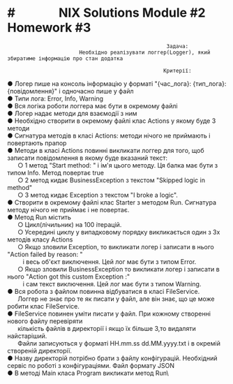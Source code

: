 # # &nbsp;&nbsp;&nbsp;&nbsp;&nbsp;&nbsp;&nbsp;&nbsp;&nbsp;&nbsp;&nbsp;&nbsp;&nbsp;&nbsp;NIX Solutions Module #2 Homework #3
                                                       Задача:
                           Необхідно реалізувати логгер(Logger), який збиратиме інформацію про стан додатка
                               
                                                      Критерії:

● Логер пише на консоль інформацію у форматі "{час_лога}: {тип_лога}: {повідомлення}" і одночасно пише у файл\
● Типи лога: Error, Info, Warning\
● Вся логіка роботи логгера має бути в окремому файлі\
● Логер надає методи для взаємодії з ним\
● Необхідно створити в окремому файлі клас Actions у якому буде 3 методи\
● Сигнатура методів в класі Actions: методи нічого не приймають і повертають прапор\
● Методи в класі Actions повинні викликати логгер для того, щоб записати повідомлення в якому буде вказаний текст:\
    &nbsp;&nbsp;&nbsp;&nbsp;&nbsp;&nbsp;○ 1 метод "Start method: " і ім'я цього методу. Ця балка має бути з типом Info. Метод повертає true\
    &nbsp;&nbsp;&nbsp;&nbsp;&nbsp;&nbsp;○ 2 метод кидає BusinessException з текстом "Skipped logic in method"\
    &nbsp;&nbsp;&nbsp;&nbsp;&nbsp;&nbsp;○ 3 метод кидає Exception з текстом "I broke a logic".\
● Створити в окремому файлі клас Starter з методом Run. Сигнатура методу нічого не приймає і не повертає.\
● Метод Run містить\
    &nbsp;&nbsp;&nbsp;&nbsp;&nbsp;&nbsp;○ Цикл(лічильник) на 100 ітерацій.\
    &nbsp;&nbsp;&nbsp;&nbsp;&nbsp;&nbsp;○ Усередині циклу у випадковому порядку викликається один з 3х методів класу Actions\
    &nbsp;&nbsp;&nbsp;&nbsp;&nbsp;&nbsp;○  Якщо зловили Exception, то викликати логер і записати в нього "Action failed by reason: "\
        &nbsp;&nbsp;&nbsp;&nbsp;&nbsp;&nbsp;&nbsp;&nbsp;&nbsp;і весь об'єкт виключення. Цей лог має бути з типом Error.\
    &nbsp;&nbsp;&nbsp;&nbsp;&nbsp;&nbsp;○ Якщо зловили BusinessException то викликати логер і записати в нього "Action got this custom Exception :"\
        &nbsp;&nbsp;&nbsp;&nbsp;&nbsp;&nbsp;&nbsp;&nbsp;&nbsp;і сам текст виключення. Цей лог має бути з типом Warning.\
●  Вся робота з файлом повинна відбуватися в класі FileService.\
    &nbsp;&nbsp;&nbsp;&nbsp;&nbsp;&nbsp;Логгер не знає про те як писати у файл, але він знає, що це може робити клас FileService.\
● FileService повинен уміти писати у файл. При кожному створенні нового файлу перевіряти\
    &nbsp;&nbsp;&nbsp;&nbsp;&nbsp;&nbsp;кількість файлів в директорії і якщо їх більше 3,то видаляти найстаріший.\
        &nbsp;&nbsp;&nbsp;&nbsp;&nbsp;&nbsp;Файли записуються у форматі HH.mm.ss dd.MM.yyyy.txt і в окремій створеній директорії.\
● Назву директорій потрібно брати з файлу конфігурацій. Необхідний сервіс по роботі з конфігураціями. Файл формату JSON\
● В методі Main класа Program викликати метод Run\
